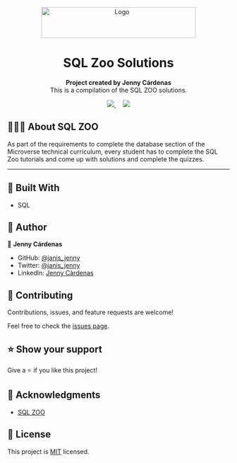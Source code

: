 
<p align="center">
  <a href="https://github.com/jcy2704/oop-ruby">
    <img src="https://res.cloudinary.com/growsurf-prod/image/upload/v1582211139/production/gnysw2objzekbagrqiax.png" alt="Logo" width="350" height="70">
  </a>
</p>

<h1 align="center">SQL Zoo Solutions</h1>

<p align="center">
  <strong>Project created by Jenny Cárdenas</strong>
  <br>
   This is a compilation of the SQL ZOO solutions.
</p>

<p align="center">
  <a href="https://github.com/janis-jenny/SQL-ZOO-Solutions/issues">
    <img src="https://img.shields.io/badge/REPORT%20A%20BUG-purple?style=for-the-badge">
  </a>
   ‎ ‎ ‎ ‎
  <a href="https://github.com/janis-jenny/SQL-ZOO-Solutions/issues">
    <img src="https://img.shields.io/badge/Request%20a%20feature-purple?style=for-the-badge">
  </a>
</p>


## 👩🏼‍💻 About SQL ZOO 

As part of the requirements to complete the database section of the Microverse technical curriculum, every student has to complete the SQL Zoo tutorials and come up with solutions and complete the quizzes.
<hr>


## 🔧 Built With

- SQL 


## 👥 Author

👤 **Jenny Cárdenas**

- GitHub: [@janis_jenny](https://github.com/janis-jenny)
- Twitter: [@janis_jenny](https://twitter.com/janis_jenny)
- LinkedIn: [Jenny Càrdenas](https://www.linkedin.com/in/paolajenny)


## 🤝 Contributing

Contributions, issues, and feature requests are welcome!

Feel free to check the [issues page](https://github.com/janis-jenny/SQL-ZOO-Solutions/issues).


## ⭐ Show your support

Give a ⭐️ if you like this project!


## 📌 Acknowledgments

- [SQL ZOO](https://sqlzoo.net/wiki/)


## 📝 License

This project is [MIT](https://opensource.org/licenses/MIT) licensed.

